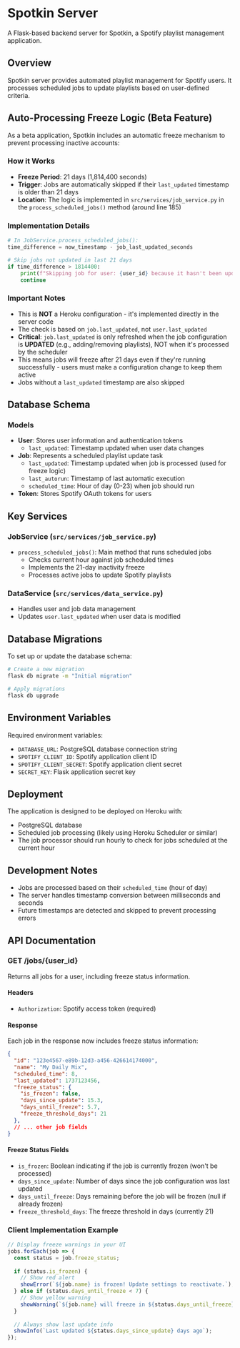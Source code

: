 # Spotkin Server

A Flask-based backend server for Spotkin, a Spotify playlist management application.

## Overview

Spotkin server provides automated playlist management for Spotify users. It processes scheduled jobs to update playlists based on user-defined criteria.

## Auto-Processing Freeze Logic (Beta Feature)

As a beta application, Spotkin includes an automatic freeze mechanism to prevent processing inactive accounts:

### How it Works
- **Freeze Period**: 21 days (1,814,400 seconds)
- **Trigger**: Jobs are automatically skipped if their `last_updated` timestamp is older than 21 days
- **Location**: The logic is implemented in `src/services/job_service.py` in the `process_scheduled_jobs()` method (around line 185)

### Implementation Details
```python
# In JobService.process_scheduled_jobs():
time_difference = now_timestamp - job_last_updated_seconds

# Skip jobs not updated in last 21 days
if time_difference > 1814400:
    print(f"Skipping job for user: {user_id} because it hasn't been updated in the last 21 days")
    continue
```

### Important Notes
- This is **NOT** a Heroku configuration - it's implemented directly in the server code
- The check is based on `job.last_updated`, not `user.last_updated`
- **Critical**: `job.last_updated` is only refreshed when the job configuration is **UPDATED** (e.g., adding/removing playlists), NOT when it's processed by the scheduler
- This means jobs will freeze after 21 days even if they're running successfully - users must make a configuration change to keep them active
- Jobs without a `last_updated` timestamp are also skipped

## Database Schema

### Models
- **User**: Stores user information and authentication tokens
  - `last_updated`: Timestamp updated when user data changes
- **Job**: Represents a scheduled playlist update task
  - `last_updated`: Timestamp updated when job is processed (used for freeze logic)
  - `last_autorun`: Timestamp of last automatic execution
  - `scheduled_time`: Hour of day (0-23) when job should run
- **Token**: Stores Spotify OAuth tokens for users

## Key Services

### JobService (`src/services/job_service.py`)
- `process_scheduled_jobs()`: Main method that runs scheduled jobs
  - Checks current hour against job scheduled times
  - Implements the 21-day inactivity freeze
  - Processes active jobs to update Spotify playlists

### DataService (`src/services/data_service.py`)
- Handles user and job data management
- Updates `user.last_updated` when user data is modified

## Database Migrations

To set up or update the database schema:

```bash
# Create a new migration
flask db migrate -m "Initial migration"

# Apply migrations
flask db upgrade
```

## Environment Variables

Required environment variables:
- `DATABASE_URL`: PostgreSQL database connection string
- `SPOTIFY_CLIENT_ID`: Spotify application client ID
- `SPOTIFY_CLIENT_SECRET`: Spotify application client secret
- `SECRET_KEY`: Flask application secret key

## Deployment

The application is designed to be deployed on Heroku with:
- PostgreSQL database
- Scheduled job processing (likely using Heroku Scheduler or similar)
- The job processor should run hourly to check for jobs scheduled at the current hour

## Development Notes

- Jobs are processed based on their `scheduled_time` (hour of day)
- The server handles timestamp conversion between milliseconds and seconds
- Future timestamps are detected and skipped to prevent processing errors

## API Documentation

### GET /jobs/{user_id}

Returns all jobs for a user, including freeze status information.

#### Headers
- `Authorization`: Spotify access token (required)

#### Response
Each job in the response now includes freeze status information:

```json
{
  "id": "123e4567-e89b-12d3-a456-426614174000",
  "name": "My Daily Mix",
  "scheduled_time": 8,
  "last_updated": 1737123456,
  "freeze_status": {
    "is_frozen": false,
    "days_since_update": 15.3,
    "days_until_freeze": 5.7,
    "freeze_threshold_days": 21
  },
  // ... other job fields
}
```

#### Freeze Status Fields
- `is_frozen`: Boolean indicating if the job is currently frozen (won't be processed)
- `days_since_update`: Number of days since the job configuration was last updated
- `days_until_freeze`: Days remaining before the job will be frozen (null if already frozen)
- `freeze_threshold_days`: The freeze threshold in days (currently 21)

### Client Implementation Example

```javascript
// Display freeze warnings in your UI
jobs.forEach(job => {
  const status = job.freeze_status;
  
  if (status.is_frozen) {
    // Show red alert
    showError(`${job.name} is frozen! Update settings to reactivate.`);
  } else if (status.days_until_freeze < 7) {
    // Show yellow warning
    showWarning(`${job.name} will freeze in ${status.days_until_freeze} days`);
  }
  
  // Always show last update info
  showInfo(`Last updated ${status.days_since_update} days ago`);
});
```